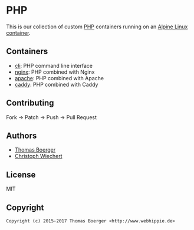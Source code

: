 # PHP

This is our collection of custom [PHP](https://secure.php.net) containers running on an [Alpine Linux container](https://registry.hub.docker.com/u/webhippie/alpine/).


## Containers

* [cli](cli/): PHP command line interface
* [nginx](nginx/): PHP combined with Nginx
* [apache](apache/): PHP combined with Apache
* [caddy](caddy/): PHP combined with Caddy


## Contributing

Fork -> Patch -> Push -> Pull Request


## Authors

* [Thomas Boerger](https://github.com/tboerger)
* [Christoph Wiechert](https://github.com/psi-4ward)


## License

MIT


## Copyright

```
Copyright (c) 2015-2017 Thomas Boerger <http://www.webhippie.de>
```
